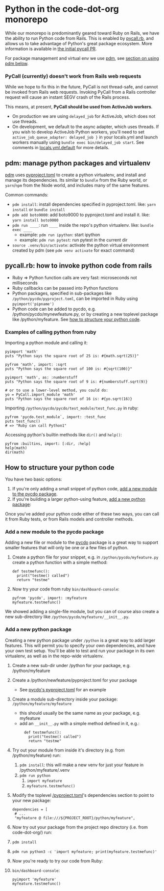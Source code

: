 # Python in the code-dot-org monorepo

While our monorepo is predominantly geared toward Ruby on Rails, we have the ability to
run Python code from Rails. This is enabled by [pycall.rb](https://github.com/mrkn/pycall.rb),
and allows us to take advantage of Python's great package ecosystem. More information is available
in [the initial pycall PR](https://github.com/code-dot-org/code-dot-org/pull/60048).

For package management and virtual env we use [pdm](https://pdm-project.org/), see
[section on using pdm below](#pdm-manage-python-packages-and-virtualenv).

### PyCall (currently) doesn't work from Rails web requests

While we hope to fix this in the future, PyCall is not thread-safe, and cannot be invoked from
Rails web requests. Invoking PyCall from a Rails controller request will cause
an instant SEGV crash of the Rails process.

This means, at present, **PyCall should be used from ActiveJob workers**.

- On production we are using `delayed_job` for ActiveJob, which does not use threads.
- On development, we default to the async adapter, which uses threads. If you wish to develop
  ActiveJob Python workers, you'll need to set `active_job_queue_adapter: delayed_job }` in
  your locals.yml and launch workers manually using `bundle exec bin/delayed_job start`.
  See comments in [locals.yml.default](../locals.yml.default) for more details.

## pdm: manage python packages and virtualenv

[pdm](https://pdm-project.org/) uses [pyproject.toml](../pyproject.toml) to create a python virtualenv, and install and manage its
dependencies. Its similar to `bundle` from the Ruby world, or `yarn`/`npm` from the Node world,
and includes many of the same features.

Common commands:

- `pdm install`: install dependencies specified in pyproject.toml. like: `yarn install` or `bundle install`
- `pdm add boto9000`: add boto9000 to pyproject.toml and install it. like: `yarn install boto9000`
- `pdm run ____`: run `____` inside the repo's python virtualenv. like: `bundle exec ____`
  - example: `pdm run ipython`: start ipython
  - example: `pdm run pytest`: run pytest in the current dir
- `source .venv/bin/activate`: activate the python virtual environment created by pdm (see `pdm venv activate` for exact command)

## pycall.rb: how to invoke python code from rails

- Ruby => Python function calls are very fast: microseconds not milliseconds
- Ruby callbacks can be passed into Python functions
- Python packages, specified in sub-packages like `/python/pycdo/pyproject.toml`, can be imported in Ruby using `pyimport('pipname')`
- Python code can be added to pycdo, e.g. /python/pycdo/mynewfeature.py, or by creating a new toplevel package like /python/myfeature. See [how to structure your python code](#how-to-structure-your-python-code).

### Examples of calling python from ruby

Importing a python module and calling it:

```
pyimport 'math'
puts "Python says the square root of 25 is: #{math.sqrt(25)}"

pyfrom 'math', import: :sqrt
puts "Python says the square root of 100 is: #{sqrt(100)}"

pyimport 'math', as: :numberstuff
puts "Python says the square root of 9 is: #{numberstuff.sqrt(9)}

# or to use a lower-level method, you could do:
yo = PyCall.import_module 'math'
puts "Python says the square root of 16 is: #{yo.sqrt(16)}
```

Importing `/python/pycdo/pycdo/test_module/test_func.py` in ruby:

```
pyfrom 'pycdo.test_module`, import: :test_func
puts test_func()
# => "Ruby can call Python1"
```

Accessing python's builtin methods like `dir()` and `help()`:

```
pyfrom :builtins, import: [:dir, :help]
help(math)
dir(math)
```

## How to structure your python code

You have two basic options:

1. If you're only adding a small snippet of python code, [add a new module to the pycdo package](#add-a-new-module-to-the-pycdo-package).
1. If you're building a larger python-using feature, [add a new python package](#add-a-new-python-package):

Once you've added your python code either of these two ways, you can call it from Ruby tests, or from Rails models and controller methods.

### Add a new module to the pycdo package

Adding a new file or module to the [pycdo](./pycdo) package is a great way to support smaller features that
will only be one or a few files of python.

1. Create a python file for your snippet, e.g. in `/python/pycdo/myfeature.py` create a python function with a simple method:
   ```
   def testmefunc():
     print("testme() called")
     return "testme"
   ```
1. Now try your code from ruby `bin/dashboard-console`:
   ```
   pyfrom 'pycdo', import: :myfeature
   myfeature.testmefunc()
   ```

We showed adding a single-file module, but you can of course
also create a new sub-directory like `/python/pycdo/myfeature/__init__.py`.

### Add a new python package

Creating a new python package under `/python` is a great way to add larger features. This will
permit you to specify your own dependencies, and have your own test setup. You'll be able to
test and run your package in its own virtualenv, as well as in the repo-wide virtualenv.

1. Create a new sub-dir under /python for your package, e.g. /python/myfeature
1. Create a /python/newfeature/pyproject.toml for your package

   - See [pycdo's pyproject.toml](./pycdo/pyproject.toml) for an example

1. Create a module sub-directory inside your package: `/python/myfeature/myfeature`

   - this should usually be the same name as your package, e.g. myfeature
   - add an `__init__.py` with a simple method defined in it, e.g.:
     ```
       def testmefunc():
         print("testme() called")
         return "testme"
     ```

1. Try out your module from inside it's directory (e.g. from /python/myfeature) run:
   1. `pdm install`: this will make a new venv for just your feature in /python/myfeature/.venv
   1. `pdm run python`
      1. `import myfeature`
      1. `myfeature.testmefunc()`
1. Modify the toplevel [/pyproject.toml](../pyproject.toml)'s dependencies section to point to your new package:

   ```
   dependencies = [
    # ...
    "myfeature @ file:///${PROJECT_ROOT}/python/myfeature",
   ```

1. Now try out your package from the project repo directory (i.e. from code-dot-org/) run:
1. `pdm install`
1. `pdm run python3 -c 'import myfeature; print(myfeature.testmefunc)'`
1. Now you're ready to try our code from Ruby:
1. `bin/dashboard-console`:
   ```
   pyimport 'myfeature'
   myfeature.testmefunc()
   ```
